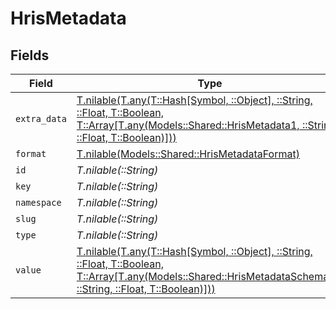 # HrisMetadata


## Fields

| Field                                                                                                                                                                                                        | Type                                                                                                                                                                                                         | Required                                                                                                                                                                                                     | Description                                                                                                                                                                                                  |
| ------------------------------------------------------------------------------------------------------------------------------------------------------------------------------------------------------------ | ------------------------------------------------------------------------------------------------------------------------------------------------------------------------------------------------------------ | ------------------------------------------------------------------------------------------------------------------------------------------------------------------------------------------------------------ | ------------------------------------------------------------------------------------------------------------------------------------------------------------------------------------------------------------ |
| `extra_data`                                                                                                                                                                                                 | [T.nilable(T.any(T::Hash[Symbol, ::Object], ::String, ::Float, T::Boolean, T::Array[T.any(Models::Shared::HrisMetadata1, ::String, ::Float, T::Boolean)]))](../../models/shared/hrismetadataextradata.md)    | :heavy_minus_sign:                                                                                                                                                                                           | N/A                                                                                                                                                                                                          |
| `format`                                                                                                                                                                                                     | [T.nilable(Models::Shared::HrisMetadataFormat)](../../models/shared/hrismetadataformat.md)                                                                                                                   | :heavy_minus_sign:                                                                                                                                                                                           | N/A                                                                                                                                                                                                          |
| `id`                                                                                                                                                                                                         | *T.nilable(::String)*                                                                                                                                                                                        | :heavy_minus_sign:                                                                                                                                                                                           | N/A                                                                                                                                                                                                          |
| `key`                                                                                                                                                                                                        | *T.nilable(::String)*                                                                                                                                                                                        | :heavy_minus_sign:                                                                                                                                                                                           | N/A                                                                                                                                                                                                          |
| `namespace`                                                                                                                                                                                                  | *T.nilable(::String)*                                                                                                                                                                                        | :heavy_minus_sign:                                                                                                                                                                                           | N/A                                                                                                                                                                                                          |
| `slug`                                                                                                                                                                                                       | *T.nilable(::String)*                                                                                                                                                                                        | :heavy_minus_sign:                                                                                                                                                                                           | N/A                                                                                                                                                                                                          |
| `type`                                                                                                                                                                                                       | *T.nilable(::String)*                                                                                                                                                                                        | :heavy_minus_sign:                                                                                                                                                                                           | N/A                                                                                                                                                                                                          |
| `value`                                                                                                                                                                                                      | [T.nilable(T.any(T::Hash[Symbol, ::Object], ::String, ::Float, T::Boolean, T::Array[T.any(Models::Shared::HrisMetadataSchemas1, ::String, ::Float, T::Boolean)]))](../../models/shared/hrismetadatavalue.md) | :heavy_minus_sign:                                                                                                                                                                                           | N/A                                                                                                                                                                                                          |